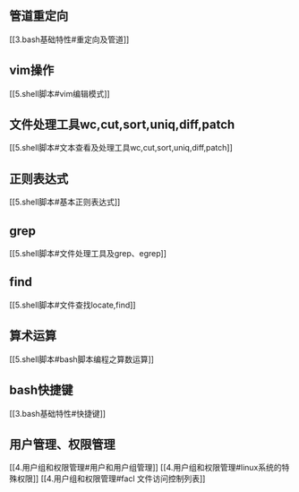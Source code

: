 
## 管道重定向
[[3.bash基础特性#重定向及管道]]
## vim操作
[[5.shell脚本#vim编辑模式]]

## 文件处理工具wc,cut,sort,uniq,diff,patch
[[5.shell脚本#文本查看及处理工具wc,cut,sort,uniq,diff,patch]]
## 正则表达式
[[5.shell脚本#基本正则表达式]]

## grep
[[5.shell脚本#文件处理工具及grep、egrep]]

## find
[[5.shell脚本#文件查找locate,find]]
## 算术运算
[[5.shell脚本#bash脚本编程之算数运算]]
## bash快捷键
[[3.bash基础特性#快捷键]]
## 用户管理、权限管理
[[4.用户组和权限管理#用户和用户组管理]]
[[4.用户组和权限管理#linux系统的特殊权限]]
[[4.用户组和权限管理#facl 文件访问控制列表]]
